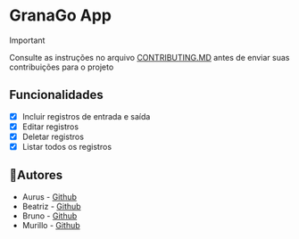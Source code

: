 # GranaGo App

>[!IMPORTANT]
>Consulte as instruções no arquivo [CONTRIBUTING.MD](CONTRIBUTING.MD) antes de enviar suas contribuições para o projeto

## Funcionalidades
- [x] Incluir registros de entrada e saída
- [x] Editar registros
- [x] Deletar registros
- [x] Listar todos os registros

## 🤝Autores
- Aurus - [Github](https://github.com/neiven13)
- Beatriz - [Github](https://github.com/beatrizresende)
- Bruno - [Github](https://github.com/murillohc)
- Murillo - [Github](https://github.com/Bruno6548)


